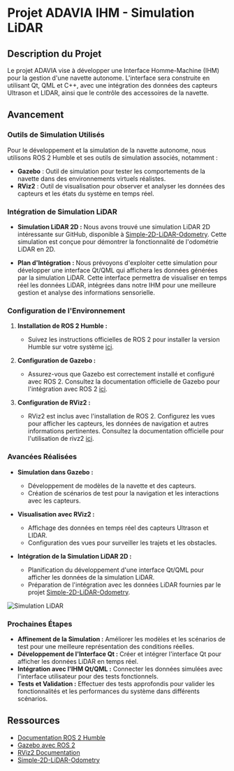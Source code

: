 # Projet ADAVIA IHM - Simulation LiDAR

## Description du Projet

Le projet ADAVIA vise à développer une Interface Homme-Machine (IHM) pour la gestion d'une navette autonome. L'interface sera construite en utilisant Qt, QML et C++, avec une intégration des données des capteurs Ultrason et LIDAR, ainsi que le contrôle des accessoires de la navette.

## Avancement

### Outils de Simulation Utilisés

Pour le développement et la simulation de la navette autonome, nous utilisons ROS 2 Humble et ses outils de simulation associés, notamment :

- **Gazebo** : Outil de simulation pour tester les comportements de la navette dans des environnements virtuels réalistes.
- **RViz2** : Outil de visualisation pour observer et analyser les données des capteurs et les états du système en temps réel.

### Intégration de Simulation LiDAR

- **Simulation LiDAR 2D :** Nous avons trouvé une simulation LiDAR 2D intéressante sur GitHub, disponible à [Simple-2D-LiDAR-Odometry](https://github.com/dawan0111/Simple-2D-LiDAR-Odometry). Cette simulation est conçue pour démontrer la fonctionnalité de l'odométrie LiDAR en 2D.
  
- **Plan d'Intégration :** Nous prévoyons d'exploiter cette simulation pour développer une interface Qt/QML qui affichera les données générées par la simulation LiDAR. Cette interface permettra de visualiser en temps réel les données LiDAR, intégrées dans notre IHM pour une meilleure gestion et analyse des informations sensorielle.

### Configuration de l'Environnement

1. **Installation de ROS 2 Humble :**
   - Suivez les instructions officielles de ROS 2 pour installer la version Humble sur votre système [ici](https://docs.ros.org/en/humble/Installation.html).

2. **Configuration de Gazebo :**
   - Assurez-vous que Gazebo est correctement installé et configuré avec ROS 2. Consultez la documentation officielle de Gazebo pour l'intégration avec ROS 2 [ici](https://classic.gazebosim.org/tutorials?tut=ros2_installing&cat=connect_ros).

3. **Configuration de RViz2 :**
   - RViz2 est inclus avec l'installation de ROS 2. Configurez les vues pour afficher les capteurs, les données de navigation et autres informations pertinentes. Consultez la documentation officielle pour l'utilisation de rivz2 [ici](https://docs.ros.org/en/humble/Tutorials/Intermediate/RViz/RViz-User-Guide/RViz-User-Guide.html).


### Avancées Réalisées

- **Simulation dans Gazebo :** 
  - Développement de modèles de la navette et des capteurs.
  - Création de scénarios de test pour la navigation et les interactions avec les capteurs.
  
- **Visualisation avec RViz2 :**
  - Affichage des données en temps réel des capteurs Ultrason et LIDAR.
  - Configuration des vues pour surveiller les trajets et les obstacles.

- **Intégration de la Simulation LiDAR 2D :**
  - Planification du développement d'une interface Qt/QML pour afficher les données de la simulation LiDAR.
  - Préparation de l'intégration avec les données LiDAR fournies par le projet [Simple-2D-LiDAR-Odometry](https://github.com/dawan0111/Simple-2D-LiDAR-Odometry).
 
![Simulation LiDAR](https://github.com/user-attachments/assets/380c4e3c-5f1f-4ff8-85f9-92a4ab9fb7d0)

### Prochaines Étapes

- **Affinement de la Simulation :** Améliorer les modèles et les scénarios de test pour une meilleure représentation des conditions réelles.
- **Développement de l'Interface Qt :** Créer et intégrer l'interface Qt pour afficher les données LiDAR en temps réel.
- **Intégration avec l'IHM Qt/QML :** Connecter les données simulées avec l'interface utilisateur pour des tests fonctionnels.
- **Tests et Validation :** Effectuer des tests approfondis pour valider les fonctionnalités et les performances du système dans différents scénarios.

## Ressources

- [Documentation ROS 2 Humble](https://docs.ros.org/en/humble/)
- [Gazebo avec ROS 2](https://gazebosim.org/docs/gazebo_ros2)
- [RViz2 Documentation](https://docs.ros.org/en/humble/rviz/README.html)
- [Simple-2D-LiDAR-Odometry](https://github.com/dawan0111/Simple-2D-LiDAR-Odometry)


